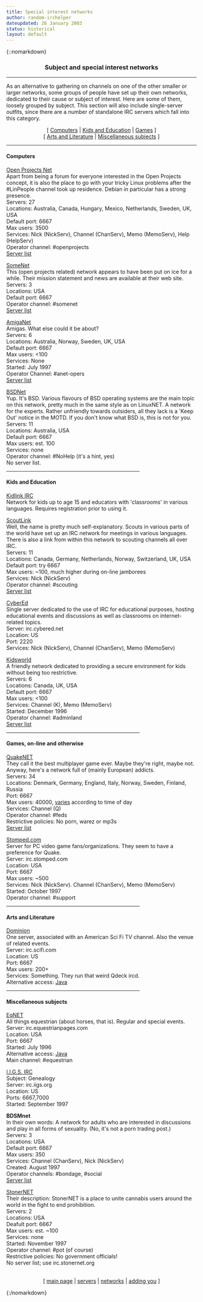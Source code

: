 ```yaml
---
title: Special interest networks
author: random-irchelper
dateupdated: 26 January 2003
status: historical
layout: default
---
```


{::nomarkdown}

<h3 align="center">Subject and special interest networks</h3>
<hr>
<p>As an alternative to gathering on channels on one of the other smaller
or larger networks, some groups of people have set up their own networks,
dedicated to their cause or subject of interest. Here are some of them,
loosely grouped by subject. This section will also include single-server
outfits, since there are a number of standalone IRC servers which fall into
this category.
<p align="center">[ <a href="#comp">Computers</a> | <a href="#kids">Kids
and Education</a> | <a href="#games">Games</a> ]<br>[ <a href="#arts">Arts
and Literature</a> | <a href="#misc">Miscellaneous subjects</a> ]
<hr>

<p id="comp"><h4>Computers</h4></p>
<!--
LinuxNet entry DELETED BY JOLO 5/11/2000 - their own web site says "LinuxNET people frown upon web pages that advertise the network", this is just not a net for lusers.
-->

<!-- also promoted to popular by Jolo 1/26/03 -->
<p><a href="http://www.openprojects.net/">Open Projects Net</a><br>
Apart from being a forum for everyone interested in the Open Projects
concept, it is also the place to go with your tricky Linux problems after
the #LinPeople channel took up residence. Debian in particular has a
strong presence.<br>
Servers: 27<br>
Locations: Australia, Canada, Hungary, Mexico, Netherlands, Sweden, UK,
USA<br>
Default port: 6667<br>
Max users: 3500<br>
Services: Nick (NickServ), Channel (ChanServ), Memo (MemoServ), Help
(HelpServ)<br>
Operator channel: #openprojects<br>
<a href="http://www.openprojects.net/irc_servers.shtml">Server list</a>

<p><a href="http://www.some.net/">SomeNet</a><br>
This (open projects related) network appears to have been put on ice for a
while. Their mission statement and news are available at their web
site.<br>
Servers: 3<br>
Locations: USA<br>
Default port: 6667<br>
Operator channel: #somenet<br>
<a href="http://www.some.net/servers.html">Server list</a>

<p><a href="http://www.amiganet.org/">AmigaNet</a><br>
Amigas. What else could it be about?</a><br>
Servers: 6<br>
Locations: Australia, Norway, Sweden, UK, USA<br>
Default port: 6667<br>
Max users: &lt;100<br>
Services: None<br>
Started: July 1997<br>
Operator Channel: #anet-opers<br>
<a href="http://www.amiganet.org/">Server list</a>

<p><a href="http://www.bsdnet.org/">BSDNet</a><br>
Yup. It's BSD. Various flavours of BSD operating systems are the main topic on this network, 
pretty much in the same style as on LinuxNET. A network for the experts.
Rather unfriendly towards outsiders, all they lack is a 'Keep Out' notice
in the MOTD. If you don't know what BSD is, this is not for you.<br>
Servers: 11<br>
Locations: Australia, USA<br>
Default port: 6667<br>
Max users: est. 100<br>
Services: none<br>
Operator channel: #NoHelp (it's a hint, yes)<br>
No server list.
<hr width="70%">

<p><h4><a name="kids">Kids and Education</a></h4>
<p><a href="http://www.kidlink.org/IRC/">Kidlink IRC</a><br>
Network for kids up to age 15 and educators with 'classrooms' in
various languages. Requires registration prior to using it.
<p><a href="http://www.scoutlink.org/">ScoutLink</a><br>
Well, the name is pretty much self-explanatory. Scouts in various
parts of the world have set up an IRC network for meetings in various
languages. There is also a link from within this network to scouting
channels all over IRC.<br>
Servers: 11<br>
Locations: Canada, Germany, Netherlands, Norway, Switzerland,
UK, USA<br>
Default port: try 6667<br>
Max users: ~100, much higher during on-line jamborees<br>
Services: Nick (NickServ)<br>
Operator channel: #scouting<br>
<a href="http://www.scoutlink.org/ircserv.htm">Server list</a>

<p><a href="http://www.cybered.net/">CyberEd</a><br>
Single server dedicated to the use of IRC for educational purposes,
hosting educational events and discussions as well as classrooms on
internet-related topics.<br>
Server: irc.cybered.net<br>
Location: US<br>
Port: 2220<br>
Services: Nick (NickServ), Channel (ChanServ), Memo (MemoServ)

<p><a href="http://www.kidsworld.org/index.html">Kidsworld</a><br>
A friendly network dedicated to providing a secure environment for kids
without being too restrictive.<br>
Servers: 6<br>
Locations: Canada, UK, USA<br>
Default port: 6667<br>
Max users: &lt;100<br>
Services: Channel (K), Memo (MemoServ)<br>
Started: December 1996<br>
Operator channel: #adminland<br>
<a href="http://www.kidsworld.org/kidsworld.html">Server list</a>
<hr width="70%">

<p><h4><a name="games">Games, on-line and otherwise</a></h4>

<!-- also promoted to popular by Jolo 1/26/03 -->
<p><a href="http://www.quakenet.eu.org/">QuakeNET</a><br>
They call it the best multiplayer game ever. Maybe they're right, maybe
not. Anyway, here's a network full of (mainly European) addicts.<br>
Servers: 34<br>
Locations: Denmark, Germany, England, Italy, Norway, Sweden, Finland, Russia<br>
Port: 6667<br>
Max users: 40000, <a href="http://mrtg.quakenet.org/quakenet.org.html">varies</a> according to time of day<br>
Services: Channel (Q)<br>
Operator channel: #feds<br>
Restrictive policies: No porn, warez or mp3s<br>
<a href="http://www.quakenet.org/servers/">Server list</a>

<p><a href="http://www.stomped.com/">Stomped.com</a><br>
Server for PC video game fans/organizations. They seem to have a
preference for Quake.<br>
Server: irc.stomped.com<br>
Location: USA<br>
Port: 6667<br>
Max users: ~500<br>
Services: Nick (NickServ). Channel (ChanServ), Memo (MemoServ)<br>
Started: October 1997<br>
Operator channel: #support

<hr width="70%">

<p><h4><a name="arts">Arts and Literature</a></h4>

<p><a href="http://www.scifi.com/chat/">Dominion</a><br>
One server, associated with an American Sci Fi TV channel. Also the venue of related events.<br>
Server: irc.scifi.com<br>
Location: US<br>
Port: 6667<br>
Max users: 200+<br>
Services: Something. They run that weird Qdeck ircd.<br>
Alternative access: <a
href="http://www.scifi.com/chat/chatnow.html">Java</a>
<hr width="70%">

<p><h4><a name="misc">Miscellaneous subjects</a></h4>

<!-- updated by Jolo 3/3/02 -->
<p><a href="http://www.equestrianpages.com">EqNET</a><br>
All things equestrian (about horses, that is). Regular and special events.<br>
Server: irc.equestrianpages.com<br>
Location: USA<br>
Port: 6667<br>
Started: July 1996<br>
Alternative access: <a href="http://irc.equestrianpages.com:8080/">Java</a><br>
Main channel: #equestrian

<p><a href="http://www.iigs.org/irc/index.htm">I.I.G.S. IRC</a><br>
Subject: Genealogy<br>
Server: irc.iigs.org<br>
Location: US<br>
Ports: 6667,7000<br>
Started: September 1997

<p><b>BDSMnet</b><br>
In their own words: A network for adults who are interested in discussions and play in
all forms of sexuality. (No, it's not a porn trading post.)<br>
Servers: 3<br>
Locations: USA<br>
Default port: 6667<br>
Max users: 350<br>
Services: Channel (ChanServ), Nick (NickServ)<br>
Created: August 1997<br>
Operator channels: #bondage, #social<br>
<a href="http://www.bondage.com/irc/servers.asp">Server list</a>

<p><a href="http://stonernet.org/">StonerNET</a><br>
Their description: StonerNET is a place to unite cannabis users around the
world in the fight to end prohibition.<br>
Servers: 2<br>
Locations: USA<br>
Deafult port: 6667<br>
Max users: est. ~100<br>
Services: none<br>
Started: November 1997<br>
Operator channel: #pot (of course)<br>
Restrictive policies: No government officials!<br>
No server list; use irc.stonernet.org<br>
<br>

<P ALIGN=CENTER>
[ <A HREF="../">main page</A> |
<A HREF="../servers/">servers</A> |
<A HREF="../nets/">networks</A> |
<A HREF="../addreq.html">adding you</A> ] 
</P>

{:/nomarkdown}
